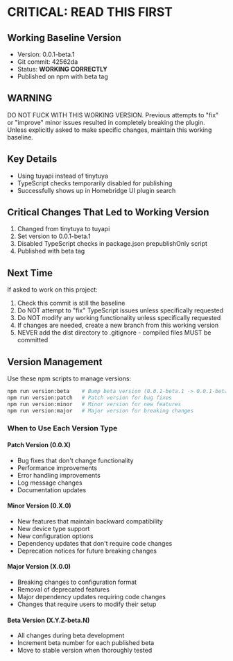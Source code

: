 # CRITICAL: READ THIS FIRST

## Working Baseline Version
- Version: 0.0.1-beta.1
- Git commit: 42562da
- Status: **WORKING CORRECTLY**
- Published on npm with beta tag

## WARNING
DO NOT FUCK WITH THIS WORKING VERSION. Previous attempts to "fix" or "improve" minor issues resulted in completely breaking the plugin. Unless explicitly asked to make specific changes, maintain this working baseline.

## Key Details
- Using tuyapi instead of tinytuya
- TypeScript checks temporarily disabled for publishing
- Successfully shows up in Homebridge UI plugin search

## Critical Changes That Led to Working Version
1. Changed from tinytuya to tuyapi
2. Set version to 0.0.1-beta.1
3. Disabled TypeScript checks in package.json prepublishOnly script
4. Published with beta tag

## Next Time
If asked to work on this project:
1. Check this commit is still the baseline
2. Do NOT attempt to "fix" TypeScript issues unless specifically requested
3. Do NOT modify any working functionality unless specifically requested
4. If changes are needed, create a new branch from this working version
5. NEVER add the dist directory to .gitignore - compiled files MUST be committed

## Version Management

Use these npm scripts to manage versions:

```bash
npm run version:beta    # Bump beta version (0.0.1-beta.1 -> 0.0.1-beta.2)
npm run version:patch   # Patch version for bug fixes
npm run version:minor   # Minor version for new features
npm run version:major   # Major version for breaking changes
```

### When to Use Each Version Type

#### Patch Version (0.0.X)
- Bug fixes that don't change functionality
- Performance improvements
- Error handling improvements
- Log message changes
- Documentation updates

#### Minor Version (0.X.0)
- New features that maintain backward compatibility
- New device type support
- New configuration options
- Dependency updates that don't require code changes
- Deprecation notices for future breaking changes

#### Major Version (X.0.0)
- Breaking changes to configuration format
- Removal of deprecated features
- Major dependency updates requiring code changes
- Changes that require users to modify their setup

#### Beta Version (X.Y.Z-beta.N)
- All changes during beta development
- Increment beta number for each published beta
- Move to stable version when thoroughly tested